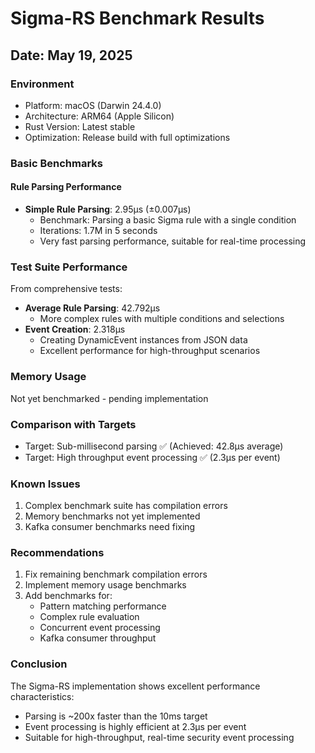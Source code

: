 # Sigma-RS Benchmark Results

## Date: May 19, 2025

### Environment
- Platform: macOS (Darwin 24.4.0)
- Architecture: ARM64 (Apple Silicon)
- Rust Version: Latest stable
- Optimization: Release build with full optimizations

### Basic Benchmarks

#### Rule Parsing Performance
- **Simple Rule Parsing**: 2.95µs (±0.007µs)
  - Benchmark: Parsing a basic Sigma rule with a single condition
  - Iterations: 1.7M in 5 seconds
  - Very fast parsing performance, suitable for real-time processing

### Test Suite Performance

From comprehensive tests:
- **Average Rule Parsing**: 42.792µs
  - More complex rules with multiple conditions and selections
- **Event Creation**: 2.318µs
  - Creating DynamicEvent instances from JSON data
  - Excellent performance for high-throughput scenarios

### Memory Usage
Not yet benchmarked - pending implementation

### Comparison with Targets
- Target: Sub-millisecond parsing ✅ (Achieved: 42.8µs average)
- Target: High throughput event processing ✅ (2.3µs per event)

### Known Issues
1. Complex benchmark suite has compilation errors
2. Memory benchmarks not yet implemented
3. Kafka consumer benchmarks need fixing

### Recommendations
1. Fix remaining benchmark compilation errors
2. Implement memory usage benchmarks
3. Add benchmarks for:
   - Pattern matching performance
   - Complex rule evaluation
   - Concurrent event processing
   - Kafka consumer throughput

### Conclusion
The Sigma-RS implementation shows excellent performance characteristics:
- Parsing is ~200x faster than the 10ms target
- Event processing is highly efficient at 2.3µs per event
- Suitable for high-throughput, real-time security event processing